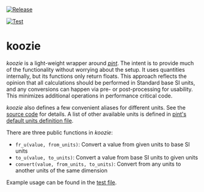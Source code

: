 [![Release](https://img.shields.io/pypi/v/koozie.svg)](https://pypi.python.org/pypi/koozie)

[![Test](https://github.com/bigladder/koozie/actions/workflows/test.yaml/badge.svg)](https://github.com/bigladder/koozie/actions/workflows/test.yaml)

koozie
======

*koozie* is a light-weight wrapper around [*pint*](https://pint.readthedocs.io/en/stable/). The intent is to provide much of the functionality without worrying about the setup. It uses quantities internally, but its functions only return floats. This approach reflects the opinion that all calculations should be performed in Standard base SI units, and any conversions can happen via pre- or post-processing for usability. This minimizes additional operations in performance critical code.

*koozie* also defines a few convenient aliases for different units. See the [source code](https://github.com/bigladder/koozie/blob/master/koozie/koozie.py) for details. A list of other available units is defined in [pint's default units definition file](https://github.com/hgrecco/pint/blob/master/pint/default_en.txt).

There are three public functions in *koozie*:

- `fr_u(value, from_units)`: Convert a value from given units to base SI units
- `to_u(value, to_units)`: Convert a value from base SI units to given units
- `convert(value, from_units, to_units)`: Convert from any units to another units of the same dimension

Example usage can be found in the [test file](https://github.com/bigladder/koozie/blob/master/test/test_koozie.py).

